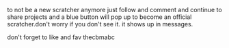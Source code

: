 to not be a new scratcher anymore just follow and comment and continue to share projects and a blue button will pop up to become an official scratcher.don't worry if you don't see it. it shows up in messages.

don't forget to like and fav thecbmabc